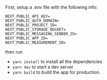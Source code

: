 First, setup a .env file with the following info:

```
NEXT_PUBLIC_API_KEY=
NEXT_PUBLIC_AUTH_DOMAIN=
NEXT_PUBLIC_PROJECT_ID=
NEXT_PUBLIC_STORAGE_BUCKET=
NEXT_PUBLIC_MESSAGING_SENDER_ID=
NEXT_PUBLIC_APP_ID=
NEXT_PUBLIC_MEASUREMENT_ID=
```

then run

- `yarn install` to install all the dependencies
- `yarn dev` to start a dev server
- `yarn build` to build the app for production.